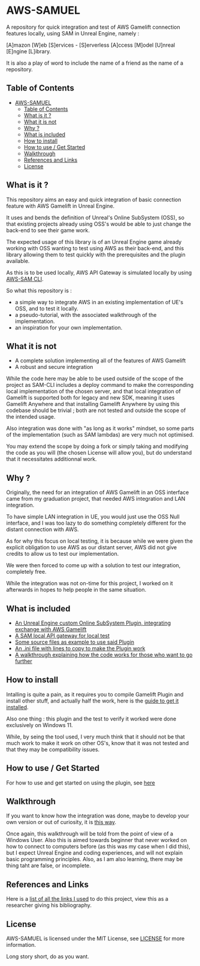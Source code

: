 # AWS-SAMUEL

A repository for quick integration and test of AWS Gamelift connection features locally, using SAM in Unreal Engine, namely :

[A]mazon [W]eb [S]ervices - [S]erverless [A]ccess [M]odel [U]nreal [E]ngine [L]ibrary.

It is also a play of word to include the name of a friend as the name of a repository.

## Table of Contents

- [AWS-SAMUEL](#aws-samuel)
  - [Table of Contents](#table-of-contents)
  - [What is it ?](#what-is-it-)
  - [What it is not](#what-it-is-not)
  - [Why ?](#why-)
  - [What is included](#what-is-included)
  - [How to install](#how-to-install)
  - [How to use / Get Started](#how-to-use--get-started)
  - [Walkthrough](#walkthrough)
  - [References and Links](#references-and-links)
  - [License](#license)


## What is it ?

This repository aims an easy and quick integration of basic connection feature with AWS Gamelift in Unreal Engine.

It uses and bends the definition of Unreal's Online SubSystem (OSS), so that existing projects already using OSS's would be able to just change the back-end to see their game work.

The expected usage of this library is of an Unreal Engine game already working with OSS wanting to test using AWS as their back-end, and this library allowing them to test quickly with the prerequisites and the plugin available.

As this is to be used locally, AWS API Gateway is simulated locally by using [AWS-SAM CLI](https://github.com/aws/aws-sam-cli).

So what this repository is :

- a simple way to integrate AWS in an existing implementation of UE's OSS, and to test it locally.
- a pseudo-tutorial, with the associated walkthrough of the implementation.
- an inspiration for your own implementation.

## What it is not

- A complete solution implementing all of the features of AWS Gamelift
- A robust and secure integration

While the code here may be able to be used outside of the scope of the project as SAM-CLI includes a deploy command to make the corresponding local implementation of the chosen server, and that local integration of Gamelift is supported both for legacy and new SDK, meaning it uses Gamelift Anywhere and that installing Gamelift Anywhere by using this codebase should be trivial ; both are not tested and outside the scope of the intended usage.

Also integration was done with "as long as it works" mindset, so some parts of the implementation (such as SAM lambdas) are very much not optimised.

You may extend the scope by doing a fork or simply taking and modifying the code as you will (the chosen License will allow you), but do understand that it necessitates additionnal work.

## Why ?

Originally, the need for an integration of AWS Gamelift in an OSS interface came from my graduation project, that needed AWS integration and LAN integration.

To have simple LAN integration in UE, you would just use the OSS Null interface, and I was too lazy to do something completely different for the distant connection with AWS.

As for why this focus on local testing, it is because while we were given the explicit obligation to use AWS as our distant server, AWS did not give credits to allow us to test our implementation.

We were then forced to come up with a solution to test our integration, completely free.

While the integration was not on-time for this project, I worked on it afterwards in hopes to help people in the same situation.

## What is included

- [An Unreal Engine custom Online SubSystem Plugin, integrating exchange with AWS Gamelift](Plugins/AWSOSS/)
- [A SAM local API gateway for local test](Plugins/AWSOSS/SAM/)
- [Some source files as example to use said Plugin](Source/)
- [An .ini file with lines to copy to make the Plugin work](Config/DefaultEngine.ini)
- [A walkthrough explaining how the code works for those who want to go further]()

## How to install

Intalling is quite a pain, as it requires you to compile Gamelift Plugin and install other stuff, and actually half the work, here is the [guide to get it installed](Documentation/Install/Prerequisites.md).

Also one thing : this plugin and the test to verify it worked were done exclusively on Windows 11.

While, by seing the tool used, I very much think that it should not be that much work to make it work on other OS's, know that it was not tested and that they may be compatibility issues.

## How to use / Get Started

For how to use and get started on using the plugin, see [here](Documentation/Usage/Configuration.md)

## Walkthrough

If you want to know how the integration was done, maybe to develop your own version or out of curiosity, it is [this way]().

Once again, this walkthrough will be told from the point of view of a Windows User.
Also this is aimed towards beginner that never worked on how to connect to computers before (as this was my case when I did this), but I expect Unreal Engine and coding experiences, and will not explain basic programming principles.
Also, as I am also learning, there may be thing taht are false, or incomplete.

## References and Links

Here is a [list of all the links I used](Documentation/References.md) to do this project, view this as a researcher giving his bibliography.

## License

AWS-SAMUEL is licensed under the MIT License, see [LICENSE](LICENSE) for more information.

Long story short, do as you want.
